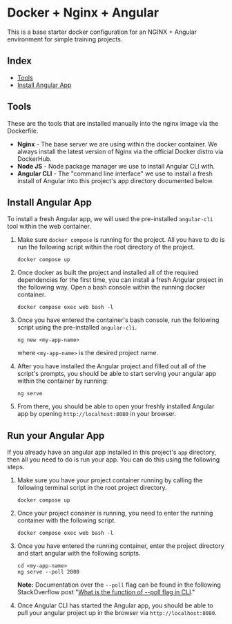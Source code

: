# Docker + Nginx + Angular

This is a base starter docker configuration for an NGINX + Angular environment for simple
training projects.

## Index
* [Tools](#tools)
* [Install Angular App](#install-angular-app)

## Tools
These are the tools that are installed manually into the nginx image via the Dockerfile.

* **Nginx** - The base server we are using within the docker container. We always install the latest version of Nginx via the official Docker distro via DockerHub.
* **Node JS** - Node package manager we use to install Angular CLI with.
* **Angular CLI** - The "command line interface" we use to install a fresh install of Angular into this project's app directory documented below.


## Install Angular App
To install a fresh Angular app, we will used the pre-installed `angular-cli` tool within the web container.

1. Make sure `docker compose` is running for the project. All you have to do is run the following script within the root directory of the project.

    ```
    docker compose up
    ```

2. Once docker as built the project and installed all of the required dependencies for the first time, you can install a fresh Angular project in the following way. Open a bash console within the running docker container.

    ```
    docker compose exec web bash -l
    ```

3. Once you have entered the container's bash console, run the following script using the pre-installed `angular-cli`.

    ```
    ng new <my-app-name>
    ```

    where `<my-app-name>` is the desired project name.

4. After you have installed the Angular project and filled out all of the script's prompts, you should be able to start serving your angular app within the container by running:

    ```
    ng serve
    ```

5. From there, you should be able to open your freshly installed Angular app by opening `http://localhost:8080` in your browser.

## Run your Angular App

If you already have an angular app installed in this project's `app` directory, then all you need to do is run your app. You can do this using the following steps.

1. Make sure you have your project container running by calling the following terminal script in the root project directory.

   ```
   docker compose up
   ```

2. Once your project conainer is running, you need to enter the running container with the following script.

    ```
    docker compose exec web bash -l
    ```

3. Once you have entered the running container, enter the project directory and start angular with the following scripts.

   ```
   cd <my-app-name>
   ng serve --poll 2000
   ```
   **Note:** Documentation over the `--poll` flag can be found in the following StackOverflow post "[What is the function of --poll flag in CLI](https://stackoverflow.com/questions/51930195/what-is-the-function-of-poll-flag-in-cli#answer-51930293)."

4. Once Angular CLI has started the Angular app, you should be able to pull your angular project up in the browser via `http://localhost:8080`.
